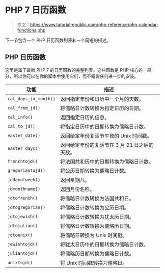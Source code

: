 # PHP 7 日历函数

> 原文：<https://www.tutorialrepublic.com/php-reference/php-calendar-functions.php>

下一节包含一个 PHP 日历函数列表和一个简短的描述。

## PHP 日历函数

这里是属于最新 PHP 7 的日历函数的完整列表。这些函数是 PHP 核心的一部分，所以你可以在你的脚本中使用它们，而不需要任何进一步的安装。

| 功能 | 描述 |
| --- | --- |
| `cal_days_in_month()` | 返回指定年份和日历中一个月的天数。 |
| `cal_from_jd()` | 将儒略日计数转换为指定日历的日期。 |
| `cal_info()` | 返回指定日历的信息。 |
| `cal_to_jd()` | 将指定日历中的日期转换为儒略日计数。 |
| `easter_date()` | 返回给定年份复活节午夜的 Unix 时间戳。 |
| `easter_days()` | 返回给定年份的复活节在 3 月 21 日之后的天数。 |
| `frenchtojd()` | 将法国共和历中的日期转换为儒略日计数。 |
| `gregoriantojd()` | 将公历日期转换为儒略日计数。 |
| `jddayofweek()` | 返回星期几。 |
| `jdmonthname()` | 返回月份名称。 |
| `jdtofrench()` | 将儒略日计数转换为法国共和日。 |
| `jdtogregorian()` | 将儒略日计数转换为公历日期。 |
| `jdtojewish()` | 将儒略日计数转换为犹太历日期。 |
| `jdtojulian()` | 将儒略日计数转换为儒略历日期。 |
| `jdtounix()` | 将儒略日转换为 Unix 时间戳。 |
| `jewishtojd()` | 将犹太日历中的日期转换为儒略日计数。 |
| `juliantojd()` | 将儒略历日期转换为儒略日计数。 |
| `unixtojd()` | 将 Unix 时间戳转换为儒略日。 |